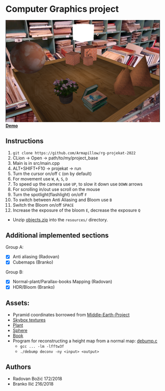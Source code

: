 # Computer Graphics project

![preview](resources/preview.png)
[**Demo**](https://drive.google.com/file/d/1wUrY_dGndP7342yxziJBe-qfa7troyVp/view?usp=sharing)

## Instructions
1. `git clone https://github.com/Armapillow/rg-projekat-2022`
2. CLion -> Open -> path/to/my/project_base
3. Main is in src/main.cpp
4. ALT+SHIFT+F10 -> projekat -> run
5. Turn the cursor on/off `C` (on by default)
6. For movement use `W`, `A`, `S`, `D`
7. To speed up the camera use `UP`, to slow it down use `DOWN` arrows
8. For scrolling in/out use scroll on the mouse
9. Turn the spotlight(flashlight) on/off `F`
10. To switch between Anti Aliasing and Bloom use `B`
11. Switch the Bloom on/off  `SPACE`
12. Increase the exposure of the bloom `E`, decrease the exposure `Q`

* Unzip [objects.zip](https://drive.google.com/file/d/1E5Zn9Mm5aG44ah1jI6Ri56nznZUvHucG/view?usp=sharing) into the `resources/` directory.

## Additional implemented sections

Group A:
- [x] Anti aliasing (Radovan)
- [x] Cubemaps (Branko)

Group B:
- [x] Normal-plant/Parallax-books Mapping (Radovan)
- [x] HDR/Bloom (Branko)

## Assets:

* Pyramid coordinates borrowed from
  [Middle-Earth-Project](https://github.com/matf-rg-2020-showcase/Middle-Earth-Project/blob/main/src/main.cpp#L146)
* [Skybox textures](https://www.flickr.com/photos/gadl/393474308/)
* [Plant](https://sketchfab.com/3d-models/azalea-fae7c1ccc8d9405f859e4920787c1c08)
* [Sphere](https://sketchfab.com/3d-models/xxr-sphere-121319-7928b72a80d341cdae1d0b7cb09988bd)
* [Book](https://sketchfab.com/3d-models/the-hobbit-95198e3460b14c4db3749eb888a869b3)
* Program for reconstructing a height map from a normal map: [debump.c](https://stannum.io/blog/0IwyJ-)
  * `gcc ... -lm -lfftw3f`
  * `./debump deconv -ny <input> <output>`


## Authors

* Radovan Božić 172/2018
* Branko Ilić   216/2018
